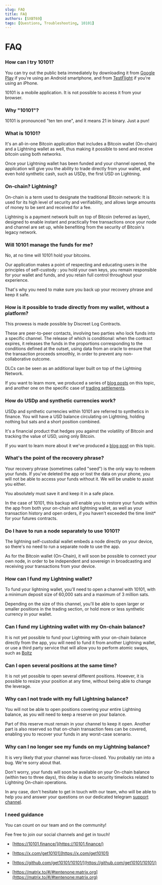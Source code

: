 ```yaml
---
slug: FAQ
title: FAQ 
authors: [SXBT69]
tags: [Questions, Troubleshooting, 10101]
---
```


# FAQ

### How can I try 10101?

You can try out the public beta immediately by downloading it from [Google Play](https://play.google.com/store/apps/details?id=finance.get10101.app) if you're using an Android smartphone, and from [TestFlight](https://testflight.apple.com/join/WhwnPUh8) if you're using an iPhone.

10101 is a mobile application. It is not possible to access it from your browser.
### Why "10101"?

10101 is pronounced "ten ten one", and it means 21 in binary. Just a pun!

### What is 10101?

It's an all-in-one Bitcoin application that includes a Bitcoin wallet (On-chain) and a Lightning wallet as well, thus making it possible to send and receive bitcoin using both networks.

Once your Lightning wallet has been funded and your channel opened, the application will give you the ability to trade directly from your wallet, and even hold synthetic cash, such as USDp, the first USD on Lightning.

### On-chain? Lightning?

On-chain is a term used to designate the traditional Bitcoin network: It is used for its high level of security and verifiability, and allows large amounts of money to be sent and received for a fee.

Lightning is a payment network built on top of Bitcoin (referred as layer), designed to enable instant and practically free transactions once your node and channel are set up, while benefiting from the security of Bitcoin's legacy network.

### Will 10101 manage the funds for me?

No, at no time will 10101 hold your bitcoins.

Our application makes a point of respecting and educating users in the principles of self-custody : you hold your own keys, you remain responsible for your wallet and funds, and you retain full control throughout your experience.

That's why you need to make sure you back up your recovery phrase and keep it safe.

### How is it possible to trade directly from my wallet, without a platform?

This prowess is made possible by Discreet Log Contracts.

These are peer-to-peer contacts, involving two parties who lock funds into a specific channel. The release of which is conditional: when the contract expires, it releases the funds in the proportions corresponding to the conditions defined at the outset, using data from an oracle to ensure that the transaction proceeds smoothly, in order to prevent any non-collaborative outcome.


DLCs can be seen as an additional layer built on top of the Lightning Network.

If you want to learn more, we produced a series of [blog posts](https://10101.finance/blog/dlc-to-lightning-part-1) on this topic, and another one on the specific case of [trading settlements](https://10101.finance/blog/trade-settlement).


### How do USDp and synthetic currencies work?

USDp and synthetic currencies within 10101 are referred to synthetics in finance.
You will have a USD balance circulating on Lightning, holding nothing but sats and a short position combined.

It's a financial product that hedges you against the volatility of Bitcoin and tracking the value of USD, using only Bitcoin.

If you want to learn more about it we've produced a [blog post](https://10101.finance/blog/synthetic-stable) on this topic.

### What's the point of the recovery phrase?

Your recovery phrase (sometimes called "seed") is the only way to redeem your funds. If you've deleted the app or lost the data on your phone, you will not be able to access your funds without it. We will be unable to assist you either.

You absolutely must save it and keep it in a safe place.

In the case of 10101, this backup will enable you to restore your funds within the app from both your on-chain and lightning wallet, as well as your transaction history and open orders, if you haven't exceeded the time limit* for your futures contracts.

### Do I have to run a node separately to use 10101?

The lightning self-custodial wallet embeds a node directly on your device, so there's no need to run a separate node to use the app.

As for the Bitcoin wallet (On-Chain), it will soon be possible to connect your own node, in order to be independent and sovereign in broadcasting and receiving your transactions from your device.

### How can I fund my Lightning wallet?

To fund your lightning wallet, you'll need to open a channel with 10101, with a minimum deposit size of 60,000 sats and a maximum of 3 million sats.

Depending on the size of this channel, you'll be able to open larger or smaller positions in the trading section, or hold more or less synthetic currency in your wallet.

### Can I fund my Lightning wallet with my On-chain balance?

It is not yet possible to fund your Lightning with your on-chain balance directly from the app, you will need to fund it from another Lightning wallet, or use a third party service that will allow you to perform atomic swaps, such as [Boltz](https://boltz.exchange)

### Can I open several positions at the same time?

It is not yet possible to open several different positions. However, it is possible to resize your position at any time, without being able to change the leverage.

### Why can I not trade with my full Lightning balance?

You will not be able to open positions covering your entire Lightning balance, as you will need to keep a reserve on your balance.

Part of this reserve must remain in your channel to keep it open. Another part is also reserved so that on-chain transaction fees can be covered, enabling you to recover your funds in any worst-case scenario.

### Why can I no longer see my funds on my Lightning balance?

It is very likely that your channel was force-closed. You probably ran into a bug. We're sorry about that.

Don't worry, your funds will soon be available on your On-chain balance (within two to three days), this delay is due to security timelocks related to Lightning On-chain operations.

In any case, don't hesitate to get in touch with our team, who will be able to help you and answer your questions on our dedicated telegram [support channel](https://t.me/get10101/1189).

### I need guidance

You can count on our team and on the community!

Fee free to join our social channels and get in touch! 
-   [https://10101.finance/](https://10101.finance/)
    
-   [https://x.com/get10101](https://x.com/get10101)
    
-   [https://github.com/get10101/10101/](https://github.com/get10101/10101/)
    
-   [https://matrix.to/#/#tentenone:matrix.org](https://matrix.to/#/#tentenone:matrix.org)
